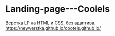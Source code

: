 # Landing-page---Coolels
Верстка LP на HTML и CSS, без адаптива.
https://newverstka.github.io/cootels.github.io/
